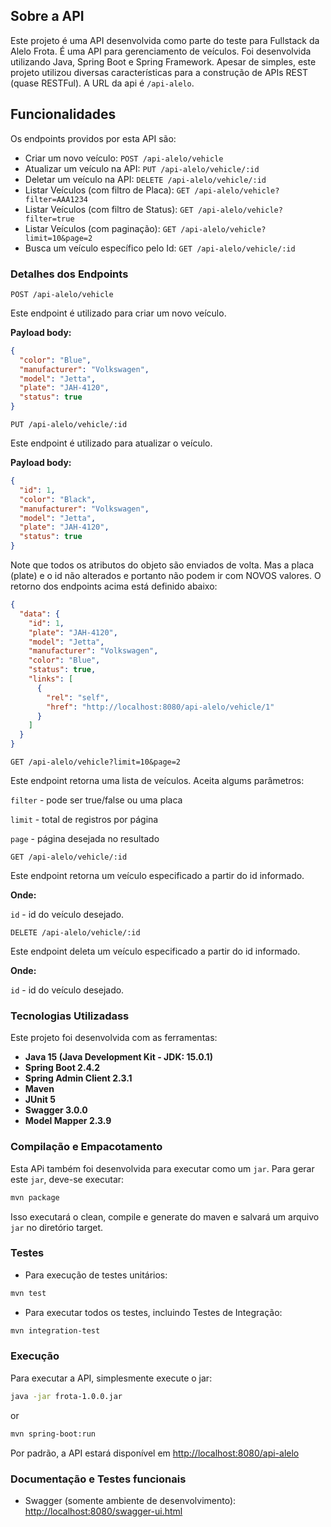 ## Sobre a API

Este projeto é uma API desenvolvida como parte do teste para Fullstack da Alelo Frota. É uma API para gerenciamento de veículos. Foi desenvolvida utilizando Java, Spring Boot e Spring Framework. Apesar de simples, este projeto utilizou diversas características para a construção de APIs REST (quase RESTFul). A URL da api é `/api-alelo`.

## Funcionalidades

Os endpoints providos por esta API são:

* Criar um novo veículo: `POST /api-alelo/vehicle`
* Atualizar um veículo na API: `PUT /api-alelo/vehicle/:id`
* Deletar um veículo na API: `DELETE /api-alelo/vehicle/:id`
* Listar Veículos (com filtro de Placa): `GET /api-alelo/vehicle?filter=AAA1234`
* Listar Veículos (com filtro de Status): `GET /api-alelo/vehicle?filter=true`
* Listar Veículos (com paginação): `GET /api-alelo/vehicle?limit=10&page=2`
* Busca um veículo específico pelo Id: `GET /api-alelo/vehicle/:id`

### Detalhes dos Endpoints

`POST /api-alelo/vehicle`

Este endpoint é utilizado para criar um novo veículo.

**Payload body:**

```json
{
  "color": "Blue",
  "manufacturer": "Volkswagen",
  "model": "Jetta",
  "plate": "JAH-4120",
  "status": true
}
```


`PUT /api-alelo/vehicle/:id`

Este endpoint é utilizado para atualizar o veículo.

**Payload body:**

```json
{
  "id": 1,
  "color": "Black",
  "manufacturer": "Volkswagen",
  "model": "Jetta",
  "plate": "JAH-4120",
  "status": true
}
```

Note que todos os atributos do objeto são enviados de volta. Mas a placa (plate) e o id não alterados e portanto não podem ir com NOVOS valores. O retorno dos endpoints acima está definido abaixo:

```json
{
  "data": {
    "id": 1,
    "plate": "JAH-4120",
    "model": "Jetta",
    "manufacturer": "Volkswagen",
    "color": "Blue",
    "status": true,
    "links": [
      {
        "rel": "self",
        "href": "http://localhost:8080/api-alelo/vehicle/1"
      }
    ]
  }
}
```

`GET /api-alelo/vehicle?limit=10&page=2`

Este endpoint retorna uma lista de veículos. Aceita algums parâmetros:

`filter` - pode ser true/false ou uma placa

`limit` - total de registros por página

`page` - página desejada no resultado


`GET /api-alelo/vehicle/:id`

Este endpoint retorna um veículo especificado a partir do id informado.

**Onde:**

`id` - id do veículo desejado.

`DELETE /api-alelo/vehicle/:id`

Este endpoint deleta um veículo especificado a partir do id informado.

**Onde:**

`id` - id do veículo desejado.


### Tecnologias Utilizadass

Este projeto foi desenvolvida com as ferramentas:

* **Java 15 (Java Development Kit - JDK: 15.0.1)**
* **Spring Boot 2.4.2**
* **Spring Admin Client 2.3.1**
* **Maven**
* **JUnit 5**
* **Swagger 3.0.0**
* **Model Mapper 2.3.9**

### Compilação e Empacotamento

Esta APi também foi desenvolvida para executar como um `jar`. Para gerar este `jar`, deve-se executar:

```bash
mvn package
```

Isso executará o clean, compile e generate do maven e salvará um arquivo `jar` no diretório target.


### Testes

* Para execução de testes unitários:

```bash
mvn test
```

* Para executar todos os testes, incluindo Testes de Integração:

```bash
mvn integration-test
```

### Execução

Para executar a API, simplesmente execute o jar:

```bash
java -jar frota-1.0.0.jar
```
    
or

```bash
mvn spring-boot:run
```

Por padrão, a API estará disponível em [http://localhost:8080/api-alelo](http://localhost:8080/api-alelo)

### Documentação e Testes funcionais

* Swagger (somente ambiente de desenvolvimento): [http://localhost:8080/swagger-ui.html](http://localhost:8080/swagger-ui.html)
